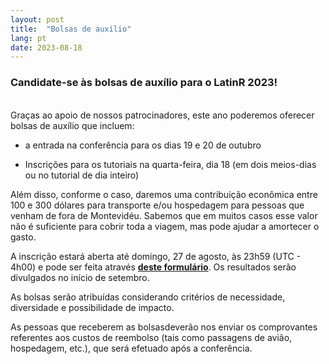 ```yaml
---
layout: post
title:  "Bolsas de auxílio"
lang: pt
date: 2023-08-18
---
```


### Candidate-se às bolsas de auxílio para o LatinR 2023!

<br>
Graças ao apoio de nossos patrocinadores, este ano poderemos oferecer bolsas de auxílio que incluem:

- a entrada na conferência para os dias 19 e 20 de outubro

- Inscrições para os tutoriais na quarta-feira, dia 18 (em dois meios-dias ou no tutorial de dia inteiro)

Além disso, conforme o caso, daremos uma contribuição econômica entre 100 e 300 dólares para transporte e/ou hospedagem para pessoas que venham de fora de Montevidéu. Sabemos que em muitos casos esse valor não é suficiente para cobrir toda a viagem, mas pode ajudar a amortecer o gasto.

A inscrição estará aberta até domingo, 27 de agosto, às 23h59 (UTC - 4h00) e pode ser feita através **[deste formulário](https://forms.gle/eCvW3wG3fK1z7g1KA)**. Os resultados serão divulgados no início de setembro.

As bolsas serão atribuídas considerando critérios de necessidade, diversidade e possibilidade de impacto.

As pessoas que receberem as bolsasdeverão nos enviar os comprovantes referentes aos custos de reembolso (tais como passagens de avião, hospedagem, etc.), que será efetuado após a conferência.
